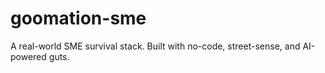 # goomation-sme
A real-world SME survival stack. Built with no-code, street-sense, and AI-powered guts.
